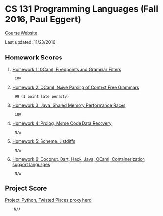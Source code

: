 # CS 131 Programming Languages (Fall 2016, Paul Eggert)

[Course Website](http://web.cs.ucla.edu/classes/fall16/cs131/index.html)

Last updated: 11/23/2016

## Homework Scores
1. [Homework 1: OCaml, Fixedpoints and Grammar Filters](http://web.cs.ucla.edu/classes/fall16/cs131/hw/hw1.html)

        100

2. [Homework 2: OCaml, Naive Parsing of Context Free Grammars](http://web.cs.ucla.edu/classes/fall16/cs131/hw/hw2.html)

        99 (1 point late penalty)

3. [Homework 3: Java, Shared Memory Performance Races](http://web.cs.ucla.edu/classes/fall16/cs131/hw/hw3.html)

        100

4. [Homework 4: Prolog, Morse Code Data Recovery](http://web.cs.ucla.edu/classes/fall16/cs131/hw/hw4.html)

        N/A

5. [Homework 5: Scheme, Listdiffs](http://web.cs.ucla.edu/classes/fall16/cs131/hw/hw5.html)

        N/A

6. [Homework 6: Coconut, Dart, Hack, Java, OCaml, Containerization support languages](http://web.cs.ucla.edu/classes/fall16/cs131/hw/hw6.html)

        N/A

## Project Score
[Project: Python, Twisted Places proxy herd](http://web.cs.ucla.edu/classes/fall16/cs131/hw/pr.html)

        N/A


